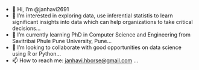 - 👋 Hi, I’m @janhavi2691
- 👀 I’m interested in exploring data, use inferential statistis to learn significant insights into data which can help organizations to take critical decisions...
- 🌱 I’m currently learning PhD in Computer Science and Engineering from Savitribai Phule Pune University, Pune...
- 💞️ I’m looking to collaborate with good opportunities on data science using R or Python...
- 📫 How to reach me: janhavi.hborse@gmail.com ...

<!---
janhavi2691/janhavi2691 is a ✨ special ✨ repository because its `README.md` (this file) appears on your GitHub profile.
You can click the Preview link to take a look at your changes.
--->
